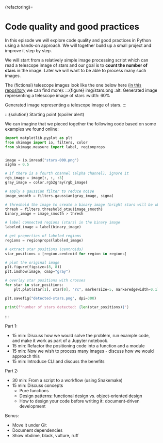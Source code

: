 (refactoring)=

# Code quality and good practices

In this episode we will explore code quality and good practices in Python using
a hands-on approach. We will together build up a small project and improve it
step by step.

We will start from a relatively simple image processing script which can read a
telescope image of stars and our goal is to **count the number of stars** in
the image. Later we will want to be able to process many such images.

The (fictional) telescope images look like the one below here ([in this
repository](https://github.com/workshop-material/random-star-images) we can find more):
:::{figure} img/stars.png
:alt: Generated image representing a telescope image of stars
:width: 60%

Generated image representing a telescope image of stars.
:::

:::{solution} Starting point (spoiler alert)

We can imagine that we pieced together the following code
based on some examples we found online:
```python
import matplotlib.pyplot as plt
from skimage import io, filters, color
from skimage.measure import label, regionprops


image = io.imread("stars-000.png")
sigma = 0.5

# if there is a fourth channel (alpha channel), ignore it
rgb_image = image[:, :, :3]
gray_image = color.rgb2gray(rgb_image)

# apply a gaussian filter to reduce noise
image_smooth = filters.gaussian(gray_image, sigma)

# threshold the image to create a binary image (bright stars will be white, background black)
thresh = filters.threshold_otsu(image_smooth)
binary_image = image_smooth > thresh

# label connected regions (stars) in the binary image
labeled_image = label(binary_image)

# get properties of labeled regions
regions = regionprops(labeled_image)

# extract star positions (centroids)
star_positions = [region.centroid for region in regions]

# plot the original image
plt.figure(figsize=(8, 8))
plt.imshow(image, cmap="gray")

# overlay star positions with crosses
for star in star_positions:
    plt.plot(star[1], star[0], "rx", markersize=5, markeredgewidth=0.1)

plt.savefig("detected-stars.png", dpi=300)

print(f"number of stars detected: {len(star_positions)}")
```
:::


Part 1:
- 15 min: Discuss how we would solve the problem, run example code, and make it work
  as part of a Jupyter notebook.
- 15 min: Refactor the positioning code into a function and a module
- 15 min: Now we wish to process many images - discuss how we would approach this
- 15 min: Introduce CLI and discuss the benefits

Part 2:
- 30 min: From a script to a workflow (using Snakemake)
- 15 min: Discuss concepts
  - Pure functions
  - Design patterns: functional design vs. object-oriented design
  - How to design your code before writing it: document-driven development

Bonus:
- Move it under Git
- Document dependencies
- Show nbdime, black, vulture, ruff
